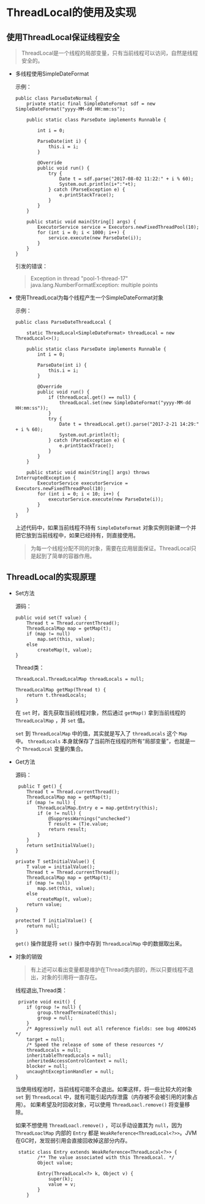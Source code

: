 # ThreadLocal的使用及实现

## 使用ThreadLocal保证线程安全

> ThreadLocal是一个线程的局部变量，只有当前线程可以访问，自然是线程安全的。

- 多线程使用SimpleDateFormat

    示例：
    ```
    public class ParseDateNormal {
        private static final SimpleDateFormat sdf = new SimpleDateFormat("yyyy-MM-dd HH:mm:ss");

        public static class ParseDate implements Runnable {

            int i = 0;

            ParseDate(int i) {
                this.i = i;
            }

            @Override
            public void run() {
                try {
                    Date t = sdf.parse("2017-08-02 11:22:" + i % 60);
                    System.out.println(i+":"+t);
                } catch (ParseException e) {
                    e.printStackTrace();
                }
            }
        }

        public static void main(String[] args) {
            ExecutorService service = Executors.newFixedThreadPool(10);
            for (int i = 0; i < 1000; i++) {
                service.execute(new ParseDate(i));
            }
        }
    }
    ```

    引发的错误：

    > Exception in thread "pool-1-thread-17" java.lang.NumberFormatException: multiple points

- 使用ThreadLocal为每个线程产生一个SimpleDateFormat对象

    示例：
    ```
    public class ParseDateThreadLocal {

        static ThreadLocal<SimpleDateFormat> threadLocal = new ThreadLocal<>();

        public static class ParseDate implements Runnable {
            int i = 0;

            ParseDate(int i) {
                this.i = i;
            }

            @Override
            public void run() {
                if (threadLocal.get() == null) {
                    threadLocal.set(new SimpleDateFormat("yyyy-MM-dd HH:mm:ss"));
                }
                try {
                    Date t = threadLocal.get().parse("2017-2-21 14:29:" + i % 60);
                    System.out.println(t);
                } catch (ParseException e) {
                    e.printStackTrace();
                }
            }
        }

        public static void main(String[] args) throws InterruptedException {
            ExecutorService executorService = Executors.newFixedThreadPool(10);
            for (int i = 0; i < 10; i++) {
                executorService.execute(new ParseDate(i));
            }
        }
    }
    ```

    上述代码中，如果当前线程不持有 `SimpleDateFormat` 对象实例则新建一个并把它放到当前线程中，如果已经持有，则直接使用。

    > 为每一个线程分配不同的对象，需要在应用层面保证。ThreadLocal只是起到了简单的容器作用。

## ThreadLocal的实现原理

- Set方法

    源码：

    ```
    public void set(T value) {
        Thread t = Thread.currentThread();
        ThreadLocalMap map = getMap(t);
        if (map != null)
            map.set(this, value);
        else
            createMap(t, value);
    }
    ```

    Thread类：

    ```
    ThreadLocal.ThreadLocalMap threadLocals = null;

    ThreadLocalMap getMap(Thread t) {
        return t.threadLocals;
    }

    ```

    在 `set` 时，首先获取当前线程对象，然后通过 `getMap()` 拿到当前线程的 `ThreadLocalMap` ，并 `set` 值。

    `set` 到 `ThreadLocalMap` 中的值，其实就是写入了 `threadLocals` 这个 `Map` 中。 `threadLocals` 本身就保存了当前所在线程的所有“局部变量”，也就是一个 `ThreadLocal` 变量的集合。

- Get方法

    源码：

    ```
     public T get() {
        Thread t = Thread.currentThread();
        ThreadLocalMap map = getMap(t);
        if (map != null) {
            ThreadLocalMap.Entry e = map.getEntry(this);
            if (e != null) {
                @SuppressWarnings("unchecked")
                T result = (T)e.value;
                return result;
            }
        }
        return setInitialValue();
    }

    private T setInitialValue() {
        T value = initialValue();
        Thread t = Thread.currentThread();
        ThreadLocalMap map = getMap(t);
        if (map != null)
            map.set(this, value);
        else
            createMap(t, value);
        return value;
    }

    protected T initialValue() {
        return null;
    }
    ```

    `get()` 操作就是将 `set()` 操作中存到 `ThreadLocalMap` 中的数据取出来。

- 对象的销毁

    > 有上述可以看出变量都是维护在Thread类内部的，所以只要线程不退出，对象的引用将一直存在。

    线程退出,Thread类：
    ```
     private void exit() {
        if (group != null) {
            group.threadTerminated(this);
            group = null;
        }
        /* Aggressively null out all reference fields: see bug 4006245 */
        target = null;
        /* Speed the release of some of these resources */
        threadLocals = null;
        inheritableThreadLocals = null;
        inheritedAccessControlContext = null;
        blocker = null;
        uncaughtExceptionHandler = null;
    }
    ```

    当使用线程池时，当前线程可能不会退出。如果这样，将一些比较大的对象 `set` 到 `ThreadLocal` 中，就有可能引起内存泄露（内存被不会被引用的对象占用）。
    如果希望及时回收对象，可以使用 `ThreadLoacl.remove()` 将变量移除。

    如果不想使用 `ThreadLoacl.remove()` ，可以手动设置其为 `null`，因为 `ThreadLoaclMap` 内部的 `Entry` 都是 `WeakReference<ThreadLocal<?>>`。JVM在GC时，发现弱引用会直接回收掉这部分内存。

    ```
     static class Entry extends WeakReference<ThreadLocal<?>> {
            /** The value associated with this ThreadLocal. */
            Object value;

            Entry(ThreadLocal<?> k, Object v) {
                super(k);
                value = v;
            }
        }
    ```


